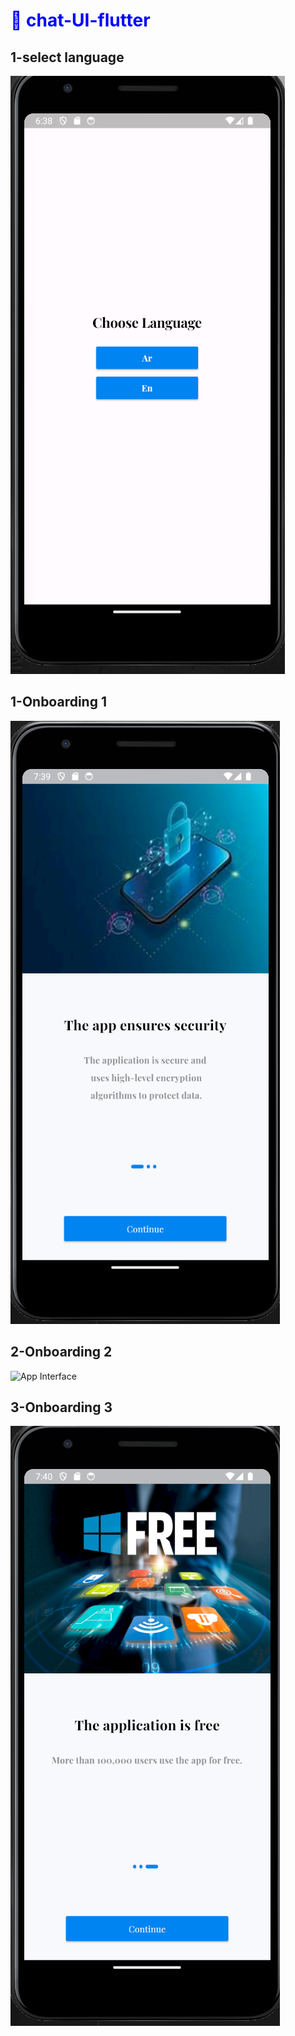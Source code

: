 <h1 style="color:blue; font-weight:bold;">🌟  chat-UI-flutter</h1>


## 1-select language


![App Interface](https://github.com/AhmadAmmar2022/Chat-UI-Flutter/blob/main/chatt/Screenshots-chat/Screenshot%202025-02-07%20183914.png)


## 1-Onboarding 1
![App Interface](https://github.com/AhmadAmmar2022/Chat-UI-Flutter/blob/main/chatt/Screenshots-chat/Screenshot%202025-02-07%20193957.png)

## 2-Onboarding 2
![App Interface](!https://github.com/AhmadAmmar2022/Chat-UI-Flutter/blob/main/chatt/Screenshots-chat/Screenshot%202025-02-07%20194015.png)


## 3-Onboarding 3
![App Interface](https://github.com/AhmadAmmar2022/Chat-UI-Flutter/blob/main/chatt/Screenshots-chat/Screenshot%202025-02-07%20194032.png)
